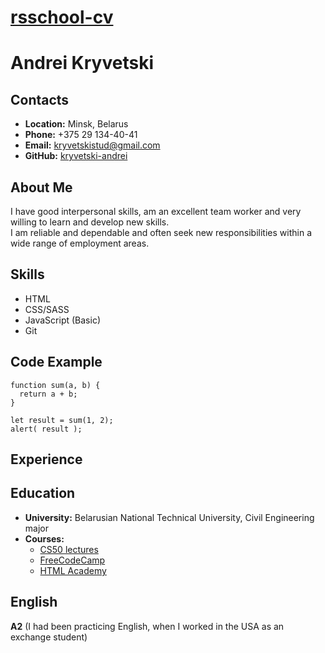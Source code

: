 # __[rsschool-cv](https://kryvetski-andrei.github.io/rsschool-cv/)__

# __Andrei Kryvetski__

## __Contacts__
- __Location:__ Minsk, Belarus
- __Phone:__ +375 29 134-40-41
- __Email:__ kryvetskistud@gmail.com
- __GitHub:__ [kryvetski-andrei](https://github.com/kryvetski-andrei)

## __About Me__
I have good interpersonal skills, am an excellent team worker and very willing to learn and develop new skills.\
I am reliable and dependable and often seek new responsibilities within a wide range of employment areas. 

## __Skills__
- HTML
- CSS/SASS
- JavaScript (Basic)
- Git

## __Code Example__
```
function sum(a, b) {
  return a + b;
}

let result = sum(1, 2);
alert( result );
```

## __Experience__

## __Education__ 
- __University:__ Belarusian National Technical University, Civil Engineering major
- __Courses:__
  - [CS50 lectures](https://www.youtube.com/channel/UCcabW7890RKJzL968QWEykA)
  - [FreeCodeCamp](https://www.freecodecamp.org)
  - [HTML Academy](https://www.htmlacademy.ru)

## __English__
__A2__ (I had been practicing English, when I worked in the USA as an exchange student) 
